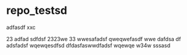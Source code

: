 # repo_testsd
adfasdf
xxc

23
adfad
sdfdsf
2323we
33
wwesafadsf
qweqwefasdf
wwe
dafdsa df
adsfadsf
wqewqesdfsd
dfdasfaswwdfadsf
wqewqe
w34w
sssasd
